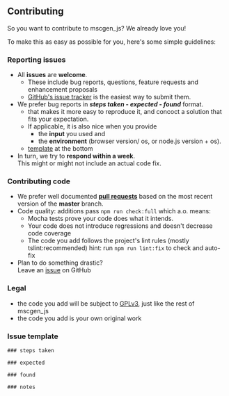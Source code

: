 ## Contributing

So you want to contribute to mscgen_js? We already love you!

To make this as easy as possible for you, here's some simple guidelines:

### Reporting issues
- All **issues** are **welcome**.    
  - These include bug reports, questions, feature requests and enhancement proposals
  - [GitHub's issue tracker](https://github.com/mscgenjs/mscgenjs-cli/issues) is the easiest way to submit them.
- We prefer bug reports in  **_steps taken_ - _expected_ - _found_** format.
  -  that makes it more easy to reproduce it, and concoct a solution that fits your expectation.
  - If applicable, it is also nice when you provide
    - the **input** you used and
    - the **environment** (browser version/ os, or node.js version + os).
  - [template](#issue-template) at the bottom
- In turn, we try to **respond within a week**.    
  This might or might not include an actual code fix.

### Contributing code
- We prefer well documented **[pull requests](https://help.github.com/articles/creating-a-pull-request/)**
  based on the most recent version of the **master** branch.
- Code quality: additions pass `npm run check:full` which a.o. means:
    - Mocha tests prove your code does what it intends.
    - Your code does not introduce regressions and doesn't decrease code coverage
    - The code you add follows the project's lint rules (mostly tslint:recommended) 
      hint: run `npm run lint:fix` to check and auto-fix
- Plan to do something drastic?     
  Leave an [issue](https://github.com/mscgenjs/mscgenjs-cli/issues/new) on GitHub

### Legal
- the code you add will be subject to [GPLv3](wikum/licenses/license.mscgen_js.md
), just like the rest of mscgen_js
- the code you add is your own original work


### Issue template
    ### steps taken

    ### expected

    ### found

    ### notes
